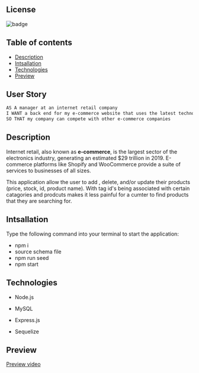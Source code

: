  
## License
![badge](https://img.shields.io/apm/l/vim-mode?style=plastic)


## Table of contents
* [Description](#description)
* [Intsallation](#intsallation)
* [Technologies](#technologies)
* [Preview](#preview)

## User Story

```md
AS A manager at an internet retail company
I WANT a back end for my e-commerce website that uses the latest technologies
SO THAT my company can compete with other e-commerce companies
```

## Description

Internet retail, also known as **e-commerce**, is the largest sector of the electronics industry, generating an estimated $29 trillion in 2019. E-commerce platforms like Shopify and WooCommerce provide a suite of services to businesses of all sizes.

This application allow the user to add , delete, and/or update their products (price, stock, id, product name). With tag id's being associated with certain catagories and prodcuts makes it less painful for a cumter to find products that they are searching for.

## Intsallation

Type the following command into your terminal to start the application:

- npm i
- source schema file
- npm run seed
- npm start


## Technologies

* Node.js

* MySQL

* Express.js

* Sequelize

## Preview

[Preview video](https://www.loom.com/share/42178d77a58144f8a811fa6511172878)

